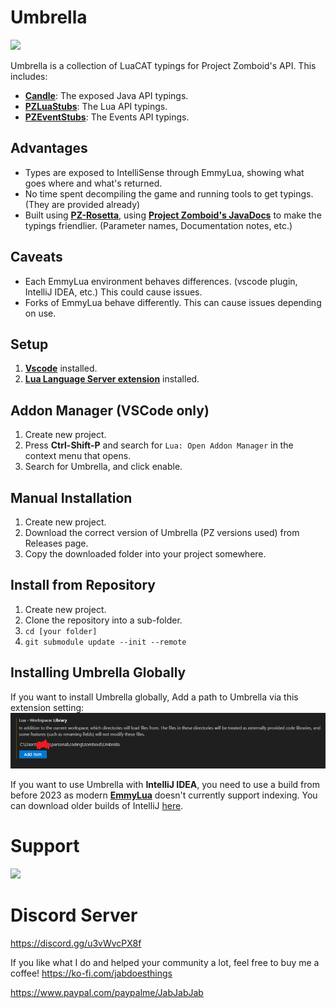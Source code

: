 # Umbrella
![](https://i.imgur.com/wMKl10y.png)

Umbrella is a collection of LuaCAT typings for Project Zomboid's API. This includes:
- **[Candle](https://github.com/asledgehammer/Candle)**: The exposed Java API typings.
- **[PZLuaStubs](https://github.com/omarkmu/PZLuaStubs)**: The Lua API typings.
- **[PZEventStubs](https://github.com/demiurgeQuantified/PZEventStubs)**: The Events API typings.

## Advantages
- Types are exposed to IntelliSense through EmmyLua, showing what goes where and what's returned.
- No time spent decompiling the game and running tools to get typings. (They are provided already)
- Built using **[PZ-Rosetta](https://github.com/asledgehammer/PZ-Rosetta)**, using **[Project Zomboid's JavaDocs](https://projectzomboid.com/modding/)** to make the typings friendlier. (Parameter names, Documentation notes, etc.)

## Caveats
- Each EmmyLua environment behaves differences. (vscode plugin, IntelliJ IDEA, etc.) This could cause issues.
- Forks of EmmyLua behave differently. This can cause issues depending on use.

## Setup

1) **[Vscode](https://code.visualstudio.com/)** installed.
2) **[Lua Language Server extension](https://marketplace.visualstudio.com/items?itemName=sumneko.lua)** installed.

## Addon Manager (VSCode only)

1) Create new project.
2) Press **Ctrl-Shift-P** and search for ``Lua: Open Addon Manager`` in the context menu that opens.
3) Search for Umbrella, and click enable.

## Manual Installation

1) Create new project.
2) Download the correct version of Umbrella (PZ versions used) from Releases page.
3) Copy the downloaded folder into your project somewhere.

## Install from Repository

1) Create new project.
2) Clone the repository into a sub-folder.
3) `cd [your folder]`
4) `git submodule update --init --remote`

## Installing Umbrella Globally

If you want to install Umbrella globally, Add a path to Umbrella via this extension setting:
![global_setup.png](./assets/media/global_setup.png)

If you want to use Umbrella with **IntelliJ IDEA**, you need to use a build from before 2023 as modern **[EmmyLua](https://plugins.jetbrains.com/plugin/9768-emmylua)** doesn't currently support indexing. You can download older builds of IntelliJ [here](https://www.jetbrains.com/idea/download/other.html).

# Support

![](https://i.imgur.com/ZLnfTK4.png)

# Discord Server

<https://discord.gg/u3vWvcPX8f>

If you like what I do and helped your community a lot, feel free to buy me a coffee!
<https://ko-fi.com/jabdoesthings>

<https://www.paypal.com/paypalme/JabJabJab>
